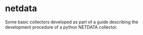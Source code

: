 # netdata
Some basic collectors developed as part of a guide describing the development procedure of a python NETDATA collector.
